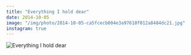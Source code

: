 ```yaml
---
title: "Everything I hold dear"
date: 2014-10-05
image: "/img/photo/2014-10-05-ca5fcecb004e3a97610f012a8484dc21.jpg"
instagram: true
---
```


![Everything I hold dear](/img/photo/2014-10-05-ca5fcecb004e3a97610f012a8484dc21.jpg)
